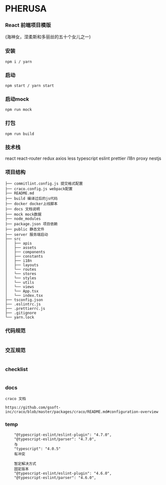 # PHERUSA
### React 前端项目模版
(海神女，涅柔斯和多丽丝的五十个女儿之一)

### 安装

```
npm i / yarn

```

### 启动

```
npm start / yarn start
```

### 启动mock

```
npm run mock
```

### 打包

```
npm run build
```

### 技术栈
react
react-router
redux
axios
less
typescript
eslint
prettier
i18n
proxy
nestjs


### 项目结构
```
├── commitlint.config.js 提交格式配置
├── craco.config.js webpack配置
├── README.md
├── build 编译过后的js代码
├── docker docker上线脚本
├── docs 文档说明
├── mock mock数据
├── node_modules
├── package.json 项目依赖
├── public 静态文件
├── server 服务端启动
├── src
│   ├── apis
│   ├── assets
│   ├── components
│   ├── constants
│   ├── i18n
│   ├── layouts
│   └── routes
│   └── stores
│   └── styles
│   └── utils
│   └── views
│   └── App.tsx
│   └── index.tsx
├── tsconfig.json 
├── .eslintrc.js
├── .prettierrc.js
├── .gitignore
└── yarn.lock
```

### 代码规范
```
```

### 交互规范
```
```

### checklist
```
```

### docs

```
craco 文档 

https://github.com/gsoft-inc/craco/blob/master/packages/craco/README.md#configuration-overview

```

### temp
```
    "@typescript-eslint/eslint-plugin": "4.7.0",
    "@typescript-eslint/parser": "4.7.0",
    与
    "typescript": "4.0.5"
    有冲突

    暂定解决方式
    固定版本
    "@typescript-eslint/eslint-plugin": "4.6.0",
    "@typescript-eslint/parser": "4.6.0",
```




